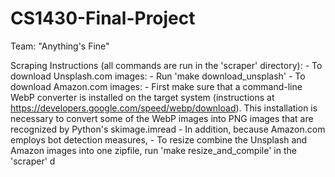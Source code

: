 # CS1430-Final-Project
Team: "Anything's Fine"

Scraping Instructions (all commands are run in the 'scraper' directory):
	- To download Unsplash.com images:
		- Run 'make download_unsplash'
	- To download Amazon.com images:
		- First make sure that a command-line WebP converter is installed on the 
		target system (instructions at https://developers.google.com/speed/webp/download).
		This installation is necessary to convert some of the WebP images into PNG images that
		are recognized by Python's skimage.imread
		- In addition, because Amazon.com employs bot detection measures, 
		- To resize combine the Unsplash and Amazon images into one zipfile, run
		'make resize_and_compile' in the 'scraper' d
